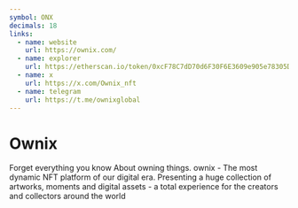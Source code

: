 ```yaml
---
symbol: ONX
decimals: 18
links:
  - name: website
    url: https://ownix.com/
  - name: explorer
    url: https://etherscan.io/token/0xcF78C7dD70d6F30F6E3609e905e78305Da98c863
  - name: x
    url: https://x.com/Ownix_nft
  - name: telegram
    url: https://t.me/ownixglobal
---
```


# Ownix

Forget everything you know About owning things. ownix - The most dynamic NFT platform of our digital era. Presenting a huge collection of artworks, moments and digital assets - a total experience for the creators and collectors around the world
